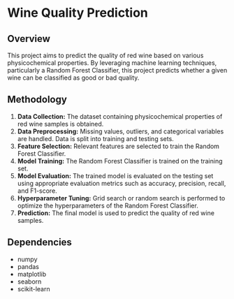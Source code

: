 # Wine Quality Prediction

## Overview

This project aims to predict the quality of red wine based on various physicochemical properties. By leveraging machine learning techniques, particularly a Random Forest Classifier, this project predicts whether a given wine can be classified as good or bad quality.

## Methodology

1. **Data Collection:** The dataset containing physicochemical properties of red wine samples is obtained.
2. **Data Preprocessing:** Missing values, outliers, and categorical variables are handled. Data is split into training and testing sets.
3. **Feature Selection:** Relevant features are selected to train the Random Forest Classifier.
4. **Model Training:** The Random Forest Classifier is trained on the training set.
5. **Model Evaluation:** The trained model is evaluated on the testing set using appropriate evaluation metrics such as accuracy, precision, recall, and F1-score.
6. **Hyperparameter Tuning:** Grid search or random search is performed to optimize the hyperparameters of the Random Forest Classifier.
7. **Prediction:** The final model is used to predict the quality of red wine samples.

## Dependencies

- numpy
- pandas
- matplotlib
- seaborn
- scikit-learn
